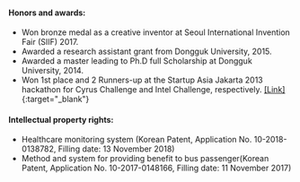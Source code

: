 #### Honors and awards:
- Won bronze medal as a creative inventor at Seoul International Invention Fair (SIIF) 2017.
- Awarded a research assistant grant from Dongguk University, 2015.
- Awarded a master leading to Ph.D full Scholarship at Dongguk University, 2014.
- Won 1st place and 2 Runners-up at the Startup Asia Jakarta 2013 hackathon for Cyrus Challenge and Intel Challenge, respectively. [[Link]](https://web.archive.org/web/20150724021421/https://www.techinasia.com/startup-asia-jakarta-2013-hackathon-winners/){:target="_blank"}

#### Intellectual property rights:
- Healthcare monitoring system (Korean Patent, Application No. 10-2018-0138782, Filling date: 13 November 2018)
- Method and system for providing benefit to bus passenger(Korean Patent, Application No. 10-2017-0148166, Filling date: 11 November 2017)
